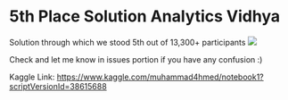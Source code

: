 # 5th Place Solution Analytics Vidhya

Solution through which we stood 5th out of 13,300+ participants
<img src="https://i.ibb.co/b6vFXF9/Screenshot-2020-07-12-Janata-Hack-Demand-Forecasting.png"></img>

Check and let me know in issues portion if you have any confusion :)

Kaggle Link: https://www.kaggle.com/muhammad4hmed/notebook1?scriptVersionId=38615688
